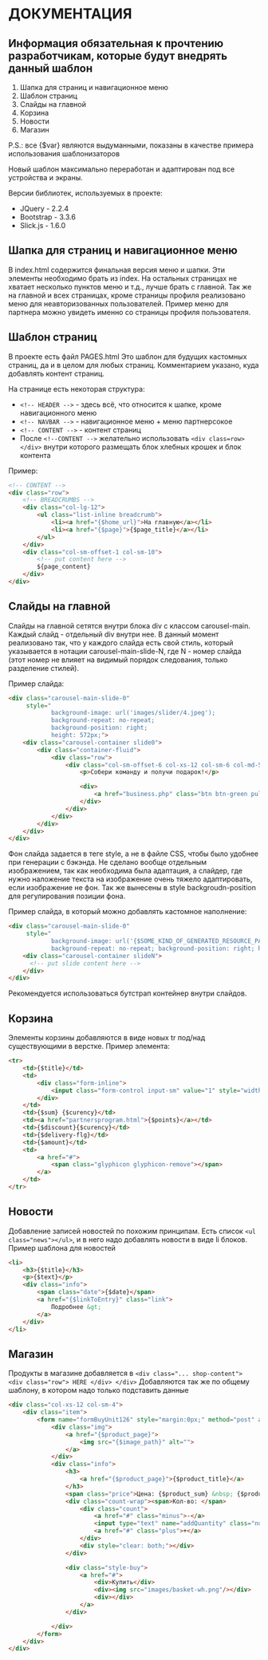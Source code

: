 # ДОКУМЕНТАЦИЯ
## Информация обязательная к прочтению разработчикам, которые будут внедрять данный шаблон

1. Шапка для страниц и навигационное меню
2. Шаблон страниц
3. Слайды на главной
4. Корзина
5. Новости
6. Магазин

P.S.: все {$var} являются выдуманными, показаны в качестве примера использования шаблонизаторов

Новый шаблон максимально переработан и адаптирован под все устройства и экраны.

Версии библиотек, используемых в проекте:
* JQuery - 2.2.4
* Bootstrap - 3.3.6
* Slick.js - 1.6.0

## Шапка для страниц и навигационное меню
В index.html содержится финальная версия меню и шапки. Эти элементы необходимо брать из index. На остальных страницах не хватает несколько пунктов меню и т.д., лучше брать с главной.
Так же на главной и всех страницах, кроме страницы профиля реализовано меню для неавторизованных пользователей. Пример меню для партнера можно увидеть именно со страницы профиля пользователя. 

## Шаблон страниц
В проекте есть файл PAGES.html Это шаблон для будущих кастомных страниц, да и в целом для любых страниц. Комментарием указано, куда добавлять контент страниц.

На странице есть некоторая структура: 

* `<!-- HEADER -->` - здесь всё, что относится к шапке, кроме навигационного меню
* `<!-- NAVBAR -->` - навигационное меню + меню партнерсокое
* `<!-- CONTENT -->` - контент страниц
* После `<!--CONTENT -->` желательно использовать `<div class=row> </div>` внутри которого размещать блок хлебных крошек и блок контента

Пример:
```html
<!-- CONTENT -->
<div class="row">
    <!-- BREADCRUMBS -->
    <div class="col-lg-12">
        <ul class="list-inline breadcrumb">
            <li><a href="{$home_url}">На главную</a></li>
            <li><a href="{$page}">{$page_title}</a></li>
        </ul>
    </div>
    <div class="col-sm-offset-1 col-sm-10">
        <!-- put content here -->
        ${page_content}
    </div>
</div>
```

## Слайды на главной
Слайды на главной сетятся внутри блока  div с классом carousel-main. Каждый слайд - отдельный div внутри нее. В данный момент реализовано так, что у каждого слайда есть свой стиль, который указывается в нотации carousel-main-slide-N, где N - номер слайда (этот номер не влияет на видимый порядок следования, только разделение стилей).

Пример слайда:
```html
<div class="carousel-main-slide-0" 
     style="
            background-image: url('images/slider/4.jpeg'); 
            background-repeat: no-repeat; 
            background-position: right; 
            height: 572px;">
    <div class="carousel-container slide0">
        <div class="container-fluid">
            <div class="row">
                <div class="col-sm-offset-6 col-xs-12 col-sm-6 col-md-5">
                    <p>Собери команду и получи подарок!</p>

                    <div>
                        <a href="business.php" class="btn btn-green pull-left">ПОДРОБНЕЕ</a>
                    </div>
                </div>
            </div>
        </div>
    </div>
</div>
```
Фон слайда задается в теге style, а не в файле CSS, чтобы было удобнее при генерации с бэкэнда. Не сделано вообще отдельным изображением, так как необходима была адаптация, а слайдер, где нужно наложение текста на изображение очень тяжело адаптировать, если изображение не фон. Так же вынесены в style backgroudn-position для регулирования позиции фона. 

Пример слайда, в который можно добавлять кастомное наполнение: 
```html
<div class="carousel-main-slide-0" 
     style="
            background-image: url('{$SOME_KIND_OF_GENERATED_RESOURCE_PATH}');
            background-repeat: no-repeat; background-position: right; height: 572px;">
    <div class="carousel-container slideN">
      <!-- put slide content here -->
    </div>
</div>
```
Рекомендуется использоваться бутстрап контейнер внутри слайдов.

## Корзина
Элементы корзины добавляются в виде новых tr под/над существующими в верстке.
Пример элемента: 
```html
<tr>
    <td>{$title}</td>
    <td>
        <div class="form-inline">
            <input class="form-control input-sm" value="1" style="width: 40px;"/>
        </div>
    </td>
    <td>{$sum} {$curency}</td>
    <td><a href="partnersprogram.html">{$points}</a></td>
    <td>{$discount}{$curency}</td>
    <td>{$delivery-flg}</td>
    <td>{$amount}</td>
    <td>
        <a href="#">
            <span class="glyphicon glyphicon-remove"></span>
        </a>
    </td>
</tr>
```

## Новости
Добавление записей новостей по похожим принципам. Есть список `<ul class="news"></ul>`, и в него надо добавлять новости в виде li блоков.
Пример шаблона для новостей
```html
<li>
    <h3>{$title}</h3>
    <p>{$text}</p>
    <div class="info">
        <span class="date">{$date}</span>
        <a href="{$linkToEntry}" class="link">
            Подробнее &gt;
        </a>
    </div>
</li>
```

## Магазин

Продукты в магазине добавляется в `<div class="... shop-content"> <div class="row"> HERE </div> </div>`
Добавляются так же по общему шаблону, в котором надо только подставить данные
```html
<div class="col-xs-12 col-sm-4">
    <div class="item">
        <form name="formBuyUnit126" style="margin:0px;" method="post" action="shoppingcart.php">
            <div class="img">
                <a href="{$product_page}">
                    <img src="{$image_path}" alt="">
                </a>
            </div>
            <div class="info">
                <h3>
                    <a href="{$product_page}">{$product_title}</a>
                </h3>
                <span class="price">Цена: {$product_sum} &nbsp; {$product_curency}</span>
                <div class="count-wrap"><span>Кол-во: </span>
                    <div class="count">
                        <a href="#" class="minus">-</a>
                        <input type="text" name="addQuantity" class="num" data-count="1" value="1">
                        <a href="#" class="plus">+</a>
                    </div>
                    <div style="clear: both;"></div>
                </div>

                <div class="style-buy">
                    <a href="#">
                        <div>Купить</div>
                        <div><img src="images/basket-wh.png"/></div>
                        <div></div>
                    </a>
                </div>

            </div>
        </form>
    </div>
</div>
```
